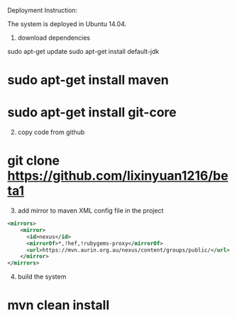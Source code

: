 Deployment Instruction:

The system is deployed in Ubuntu 14.04. 

1. download dependencies

sudo apt-get update
sudo apt-get install default-jdk
# sudo apt-get install maven
# sudo apt-get install git-core

2. copy code from github
# git clone https://github.com/lixinyuan1216/beta1

3. add mirror to maven XML config file in the project
```xml
<mirrors>
    <mirror>
      <id>nexus</id>
      <mirrorOf>*,!hef,!rubygems-proxy</mirrorOf>
      <url>https://mvn.aurin.org.au/nexus/content/groups/public/</url>
    </mirror>
</mirrors>
```
4. build the system
# mvn clean install
